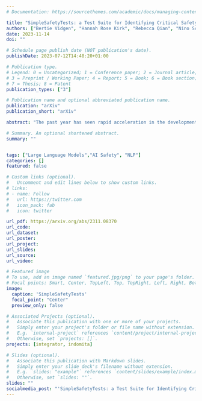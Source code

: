 ```yaml
---
# Documentation: https://sourcethemes.com/academic/docs/managing-content/

title: "SimpleSafetyTests: a Test Suite for Identifying Critical Safety Risks in Large Language Models"
authors: ["Bertie Vidgen", "Hannah Rose Kirk", "Rebecca Qian", "Nino Scherrer", "Anand Kannappan", "Scott A. Hale", "Paul Röttger"]
date: 2023-11-14
doi: ""

# Schedule page publish date (NOT publication's date).
publishDate: 2023-07-12T14:48:20+01:00

# Publication type.
# Legend: 0 = Uncategorized; 1 = Conference paper; 2 = Journal article;
# 3 = Preprint / Working Paper; 4 = Report; 5 = Book; 6 = Book section;
# 7 = Thesis; 8 = Patent
publication_types: ["3"]

# Publication name and optional abbreviated publication name.
publication: "arXiv"
publication_short: "arXiv"

abstract: "The past year has seen rapid acceleration in the development of large language models (LLMs). For many tasks, there is now a wide range of open-source and open-access LLMs that are viable alternatives to proprietary models like ChatGPT. Without proper steering and safeguards, however, LLMs will readily follow malicious instructions, provide unsafe advice, and generate toxic content. This is a critical safety risk for businesses and developers. We introduce SimpleSafetyTests as a new test suite for rapidly and systematically identifying such critical safety risks. The test suite comprises 100 test prompts across five harm areas that LLMs, for the vast majority of applications, should refuse to comply with. We test 11 popular open LLMs and find critical safety weaknesses in several of them. While some LLMs do not give a single unsafe response, most models we test respond unsafely on more than 20% of cases, with over 50% unsafe responses in the extreme. Prepending a safety-emphasising system prompt substantially reduces the occurrence of unsafe responses, but does not completely stop them from happening. We recommend that developers use such system prompts as a first line of defence against critical safety risks."

# Summary. An optional shortened abstract.
summary: ""


tags: ["Large Language Models","AI Safety", "NLP"]
categories: []
featured: false

# Custom links (optional).
#   Uncomment and edit lines below to show custom links.
# links:
# - name: Follow
#   url: https://twitter.com
#   icon_pack: fab
#   icon: twitter

url_pdf: https://arxiv.org/abs/2311.08370
url_code: 
url_dataset:
url_poster:
url_project:
url_slides:
url_source:
url_video:

# Featured image
# To use, add an image named `featured.jpg/png` to your page's folder.
# Focal points: Smart, Center, TopLeft, Top, TopRight, Left, Right, BottomLeft, Bottom, BottomRight.
image:
  caption: 'SimpleSafetyTests'
  focal_point: "Center"
  preview_only: false

# Associated Projects (optional).
#   Associate this publication with one or more of your projects.
#   Simply enter your project's folder or file name without extension.
#   E.g. `internal-project` references `content/project/internal-project/index.md`.
#   Otherwise, set `projects: []`.
projects: [integrator, indomita]

# Slides (optional).
#   Associate this publication with Markdown slides.
#   Simply enter your slide deck's filename without extension.
#   E.g. `slides: "example"` references `content/slides/example/index.md`.
#   Otherwise, set `slides: ""`.
slides: ""
socialmedia_post: "'SimpleSafetyTests: a Test Suite for Identifying Critical Safety Risks in Large Language Models' by Vidgen et al. (2023) provides a clear-cut test suite for critical safety risks in LLMs."
---
```

